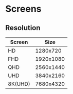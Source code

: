 # Screens

## Resolution

| Screen    | Size      |
|-----------|-----------|
| HD        | 1280x720  |
| FHD       | 1920x1080 |
| QHD       | 2560x1440 |
| UHD       | 3840x2160 |
| 8K(UHD)   | 7680x4320 |
